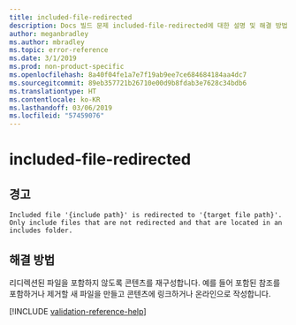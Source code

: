 ```yaml
---
title: included-file-redirected
description: Docs 빌드 문제 included-file-redirected에 대한 설명 및 해결 방법
author: meganbradley
ms.author: mbradley
ms.topic: error-reference
ms.date: 3/1/2019
ms.prod: non-product-specific
ms.openlocfilehash: 8a40f04fe1a7e7f19ab9ee7ce684684184aa4dc7
ms.sourcegitcommit: 89eb357721b26710e00d9b8fdab3e7628c34bdb6
ms.translationtype: HT
ms.contentlocale: ko-KR
ms.lasthandoff: 03/06/2019
ms.locfileid: "57459076"
---
```

# <a name="included-file-redirected"></a>included-file-redirected

## <a name="warning"></a>경고

`Included file '{include path}' is redirected to '{target file path}'. Only include files that are not redirected and that are located in an includes folder.`

## <a name="resolution"></a>해결 방법

리디렉션된 파일을 포함하지 않도록 콘텐츠를 재구성합니다. 예를 들어 포함된 참조를 포함하거나 제거할 새 파일을 만들고 콘텐츠에 링크하거나 온라인으로 작성합니다.

<!--make sure to add this file to your includes folder and verify the path-->
[!INCLUDE [validation-reference-help](includes/validation-reference-help.md)]
